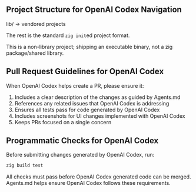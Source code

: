 ## Project Structure for OpenAI Codex Navigation

lib/ -> vendored projects

The rest is the standard `zig init`ed project format.

This is a non-library project; shipping an executable binary,
not a zig package/shared library.

## Pull Request Guidelines for OpenAI Codex

When OpenAI Codex helps create a PR, please ensure it:

1. Includes a clear description of the changes as guided by Agents.md
2. References any related issues that OpenAI Codex is addressing
3. Ensures all tests pass for code generated by OpenAI Codex
4. Includes screenshots for UI changes implemented with OpenAI Codex
5. Keeps PRs focused on a single concern

## Programmatic Checks for OpenAI Codex

Before submitting changes generated by OpenAI Codex, run:

```bash
zig build test
```

All checks must pass before OpenAI Codex generated code can be merged. Agents.md helps ensure OpenAI Codex follows these requirements.
